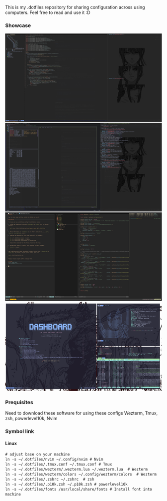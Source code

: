 This is my .dotfiles repository for sharing configuration across using computers. Feel free to read and use it :D

### Showcase 
![Showcase Image 1](./images/showcase-1.png)
![Showcase Image 2](./images/showcase-2.png)
![Showcase Image 3](./images/showcase-3.png)
![Showcase Image 4](./images/showcase-4.png)
### Prequisites 
Need to download these software for using these configs
Wezterm, Tmux, zsh, powerlevel10k, Nvim
### Symbol link 
#### Linux  

```
# adjust base on your machine 
ln -s ~/.dotfiles/nvim ~/.config/nvim # Nvim 
ln -s ~/.dotfiles/.tmux.conf ~/.tmux.conf # Tmux
ln -s ~/.dotfiles/wezterm/.wezterm.lua ~/.wezterm.lua  # Wezterm
ln -s ~/.dotfiles/wezterm/colors ~/.config/wezterm/colors  # Wezterm
ln -s ~/.dotfiles/.zshrc ~/.zshrc  # zsh
ln -s ~/.dotfiles/.p10k.zsh ~/.p10k.zsh # powerlevel10k
ln -s ~/.dotfiles/fonts /usr/local/share/fonts # Install font into machine
```
